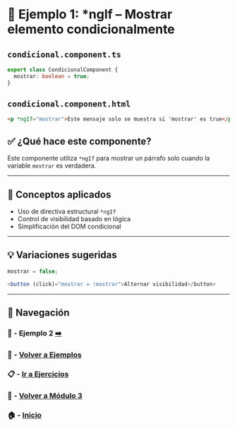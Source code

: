 # 🧪 Ejemplo 1: *ngIf – Mostrar elemento condicionalmente

## `condicional.component.ts`
```ts
export class CondicionalComponent {
  mostrar: boolean = true;
}
```

## `condicional.component.html`
```html
<p *ngIf="mostrar">Este mensaje solo se muestra si 'mostrar' es true</p>
```

## ✅ ¿Qué hace este componente?
Este componente utiliza `*ngIf` para mostrar un párrafo solo cuando la variable `mostrar` es verdadera.

---

## 🧠 Conceptos aplicados
- Uso de directiva estructural `*ngIf`
- Control de visibilidad basado en lógica
- Simplificación del DOM condicional


---

## 💡 Variaciones sugeridas
```ts
mostrar = false;
```
```ts
<button (click)="mostrar = !mostrar">Alternar visibilidad</button>
```


---

## 🔁 Navegación

### 🧪 - Ejemplo 2 [➡️](./Ejemplo_2.md)

### 🧪 - [Volver a Ejemplos](../README.md)

### 📋 - [Ir a Ejercicios](../../Ejercicios/README.md)

### 📘 - [Volver a Módulo 3](../../Modulo_3.md)

### 🏠 - [Inicio](../../../README.md)

